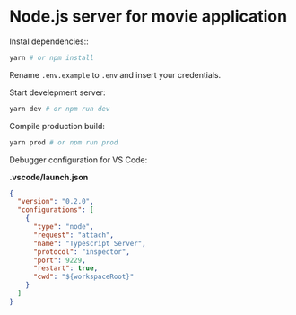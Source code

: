 # Node.js server for movie application

Instal dependencies::

```bash
yarn # or npm install
```

Rename `.env.example` to `.env` and insert your credentials.

Start develepment server:

```bash
yarn dev # or npm run dev
```

Compile production build:

```bash
yarn prod # or npm run prod
```

Debugger configuration for VS Code:

__.vscode/launch.json__

```json
{
  "version": "0.2.0",
  "configurations": [
    {
      "type": "node",
      "request": "attach",
      "name": "Typescript Server",
      "protocol": "inspector",
      "port": 9229,
      "restart": true,
      "cwd": "${workspaceRoot}"
    }
  ]
}
```
